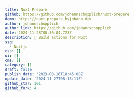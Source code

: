```yaml
---
title: Nuxt Prepare
github: https://github.com/johannschopplich/nuxt-prepare
demo: https://nuxt-prepare.byjohann.dev
author: johannschopplich
author_link: https://github.com/johannschopplich
date: 2024-11-28T00:30:04.723Z
description: 🦎 Build actions for Nuxt
ssg:
  - Nuxtjs
css: []
ui: []
cms: []
category: []
draft: false
publish_date: '2023-08-16T18:45:08Z'
update_date: '2024-11-27T08:13:11Z'
github_star: 101
github_fork: 4
---
```

